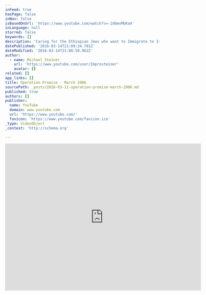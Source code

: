 ```yaml
---
inFeed: true
hasPage: false
inNav: false
isBasedOnUrl: 'https://www.youtube.com/watch?v=-2dGmvMUKa4'
inLanguage: null
starred: false
keywords: []
description: 'Caring for the Ethiopian Jews who want to Immigrate to Israel '
datePublished: '2016-03-14T21:09:34.781Z'
dateModified: '2016-03-14T21:08:50.962Z'
author:
  - name: Michael Steiner
    url: 'https://www.youtube.com/user/Improsteiner'
    avatar: {}
related: []
app_links: []
title: Operation Promise - March 2006
sourcePath: _posts/2016-03-11-operation-promise-march-2006.md
published: true
authors: []
publisher:
  name: YouTube
  domain: www.youtube.com
  url: 'https://www.youtube.com/'
  favicon: 'https://www.youtube.com/favicon.ico'
_type: VideoObject
_context: 'http://schema.org'

---
```

<iframe src="https://cdn.embedly.com/widgets/media.html?src=https%3A%2F%2Fwww.youtube.com%2Fembed%2F-2dGmvMUKa4%3Ffeature%3Doembed&amp;url=https%3A%2F%2Fwww.youtube.com%2Fwatch%3Fv%3D-2dGmvMUKa4&amp;image=https%3A%2F%2Fi.ytimg.com%2Fvi%2F-2dGmvMUKa4%2Fhqdefault.jpg&amp;key=b7d04c9b404c499eba89ee7072e1c4f7&amp;type=text%2Fhtml&amp;schema=youtube" width="640" height="480" scrolling="no" frameborder="0" allowfullscreen="allowfullscreen" style=""></iframe>
